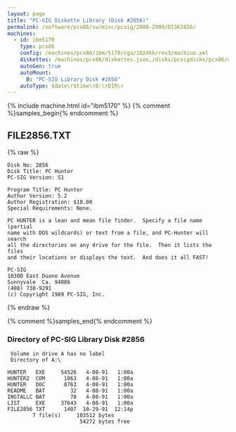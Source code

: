 ```yaml
---
layout: page
title: "PC-SIG Diskette Library (Disk #2856)"
permalink: /software/pcx86/sw/misc/pcsig/2000-2999/DISK2856/
machines:
  - id: ibm5170
    type: pcx86
    config: /machines/pcx86/ibm/5170/cga/1024kb/rev3/machine.xml
    diskettes: /machines/pcx86/diskettes.json,/disks/pcsigdisks/pcx86/diskettes.json
    autoGen: true
    autoMount:
      B: "PC-SIG Library Disk #2856"
    autoType: $date\r$time\rB:\rDIR\r
---
```


{% include machine.html id="ibm5170" %}
{% comment %}samples_begin{% endcomment %}

## FILE2856.TXT

{% raw %}
```
Disk No: 2856                                                           
Disk Title: PC Hunter                                                   
PC-SIG Version: S1                                                      
                                                                        
Program Title: PC Hunter                                                
Author Version: 5.2                                                     
Author Registration: $10.00                                             
Special Requirements: None.                                             
                                                                        
PC HUNTER is a lean and mean file finder.  Specify a file name (partial 
name with DOS wildcards) or text from a file, and PC-Hunter will search 
all the directories on any drive for the file.  Then it lists the files 
and their locations or displays the text.  And does it all FAST!        
                                                                        
PC-SIG                                                                  
1030D East Duane Avenue                                                 
Sunnyvale  Ca. 94086                                                    
(408) 730-9291                                                          
(c) Copyright 1989 PC-SIG, Inc.                                         
```
{% endraw %}

{% comment %}samples_end{% endcomment %}

### Directory of PC-SIG Library Disk #2856

     Volume in drive A has no label
     Directory of A:\

    HUNTER   EXE     54526   4-08-91   1:00a
    HUNTER2  COM      1063   4-08-91   1:00a
    HUNTER   DOC      8763   4-08-91   1:00a
    README   BAT        32   4-08-91   1:00a
    INSTALLC BAT        78   4-08-91   1:00a
    LIST     EXE     37643   4-08-91   1:00a
    FILE2856 TXT      1407  10-29-91  12:14p
            7 file(s)     103512 bytes
                           54272 bytes free
